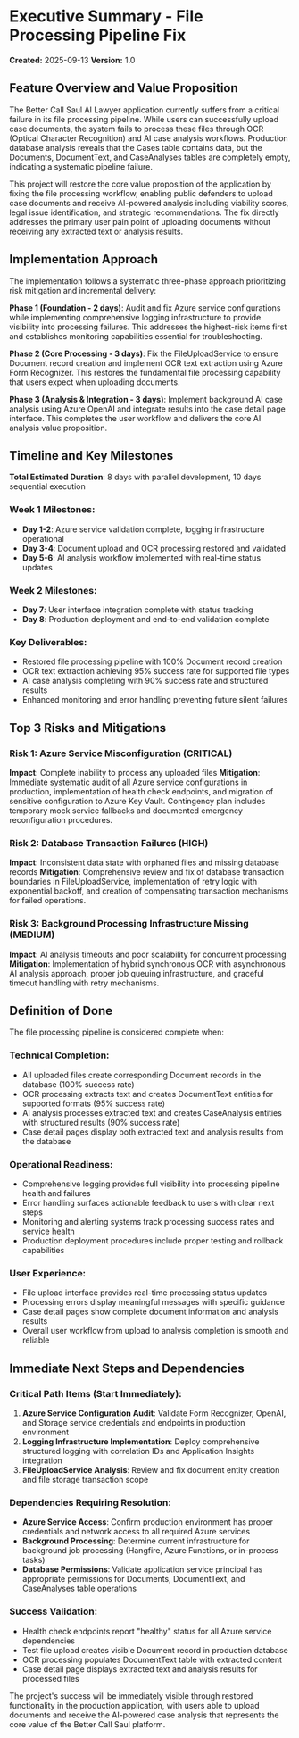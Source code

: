 # Executive Summary - File Processing Pipeline Fix

**Created:** 2025-09-13
**Version:** 1.0

## Feature Overview and Value Proposition

The Better Call Saul AI Lawyer application currently suffers from a critical failure in its file processing pipeline. While users can successfully upload case documents, the system fails to process these files through OCR (Optical Character Recognition) and AI case analysis workflows. Production database analysis reveals that the Cases table contains data, but the Documents, DocumentText, and CaseAnalyses tables are completely empty, indicating a systematic pipeline failure.

This project will restore the core value proposition of the application by fixing the file processing workflow, enabling public defenders to upload case documents and receive AI-powered analysis including viability scores, legal issue identification, and strategic recommendations. The fix directly addresses the primary user pain point of uploading documents without receiving any extracted text or analysis results.

## Implementation Approach

The implementation follows a systematic three-phase approach prioritizing risk mitigation and incremental delivery:

**Phase 1 (Foundation - 2 days)**: Audit and fix Azure service configurations while implementing comprehensive logging infrastructure to provide visibility into processing failures. This addresses the highest-risk items first and establishes monitoring capabilities essential for troubleshooting.

**Phase 2 (Core Processing - 3 days)**: Fix the FileUploadService to ensure Document record creation and implement OCR text extraction using Azure Form Recognizer. This restores the fundamental file processing capability that users expect when uploading documents.

**Phase 3 (Analysis & Integration - 3 days)**: Implement background AI case analysis using Azure OpenAI and integrate results into the case detail page interface. This completes the user workflow and delivers the core AI analysis value proposition.

## Timeline and Key Milestones

**Total Estimated Duration**: 8 days with parallel development, 10 days sequential execution

### Week 1 Milestones:
- **Day 1-2**: Azure service validation complete, logging infrastructure operational
- **Day 3-4**: Document upload and OCR processing restored and validated
- **Day 5-6**: AI analysis workflow implemented with real-time status updates

### Week 2 Milestones:
- **Day 7**: User interface integration complete with status tracking
- **Day 8**: Production deployment and end-to-end validation complete

### Key Deliverables:
- Restored file processing pipeline with 100% Document record creation
- OCR text extraction achieving 95% success rate for supported file types
- AI case analysis completing with 90% success rate and structured results
- Enhanced monitoring and error handling preventing future silent failures

## Top 3 Risks and Mitigations

### Risk 1: Azure Service Misconfiguration (CRITICAL)
**Impact**: Complete inability to process any uploaded files
**Mitigation**: Immediate systematic audit of all Azure service configurations in production, implementation of health check endpoints, and migration of sensitive configuration to Azure Key Vault. Contingency plan includes temporary mock service fallbacks and documented emergency reconfiguration procedures.

### Risk 2: Database Transaction Failures (HIGH)
**Impact**: Inconsistent data state with orphaned files and missing database records
**Mitigation**: Comprehensive review and fix of database transaction boundaries in FileUploadService, implementation of retry logic with exponential backoff, and creation of compensating transaction mechanisms for failed operations.

### Risk 3: Background Processing Infrastructure Missing (MEDIUM)
**Impact**: AI analysis timeouts and poor scalability for concurrent processing
**Mitigation**: Implementation of hybrid synchronous OCR with asynchronous AI analysis approach, proper job queuing infrastructure, and graceful timeout handling with retry mechanisms.

## Definition of Done

The file processing pipeline is considered complete when:

### Technical Completion:
- All uploaded files create corresponding Document records in the database (100% success rate)
- OCR processing extracts text and creates DocumentText entities for supported formats (95% success rate)
- AI analysis processes extracted text and creates CaseAnalysis entities with structured results (90% success rate)
- Case detail pages display both extracted text and analysis results from the database

### Operational Readiness:
- Comprehensive logging provides full visibility into processing pipeline health and failures
- Error handling surfaces actionable feedback to users with clear next steps
- Monitoring and alerting systems track processing success rates and service health
- Production deployment procedures include proper testing and rollback capabilities

### User Experience:
- File upload interface provides real-time processing status updates
- Processing errors display meaningful messages with specific guidance
- Case detail pages show complete document information and analysis results
- Overall user workflow from upload to analysis completion is smooth and reliable

## Immediate Next Steps and Dependencies

### Critical Path Items (Start Immediately):
1. **Azure Service Configuration Audit**: Validate Form Recognizer, OpenAI, and Storage service credentials and endpoints in production environment
2. **Logging Infrastructure Implementation**: Deploy comprehensive structured logging with correlation IDs and Application Insights integration
3. **FileUploadService Analysis**: Review and fix document entity creation and file storage transaction scope

### Dependencies Requiring Resolution:
- **Azure Service Access**: Confirm production environment has proper credentials and network access to all required Azure services
- **Background Processing**: Determine current infrastructure for background job processing (Hangfire, Azure Functions, or in-process tasks)
- **Database Permissions**: Validate application service principal has appropriate permissions for Documents, DocumentText, and CaseAnalyses table operations

### Success Validation:
- Health check endpoints report "healthy" status for all Azure service dependencies
- Test file upload creates visible Document record in production database
- OCR processing populates DocumentText table with extracted content
- Case detail page displays extracted text and analysis results for processed files

The project's success will be immediately visible through restored functionality in the production application, with users able to upload documents and receive the AI-powered case analysis that represents the core value of the Better Call Saul platform.

